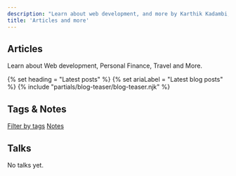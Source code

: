 ```yaml
---
description: "Learn about web development, and more by Karthik Kadambi, full stack web developer"
title: 'Articles and more'
---
```

<section class="section-inset" aria-label="Hero section for content">
  <div class="flow">
    <h1 class="header-branding">Articles</h1>
    <p>Learn about Web development, Personal Finance, Travel and More.</p>
  </div>
</section>
{% set heading = "Latest posts" %}
{% set ariaLabel = "Latest blog posts" %}
{% include "partials/blog-teaser/blog-teaser.njk" %}
<section class="flow" aria-label="Tags and Notes">
  <h2 class="header-branding">Tags & Notes</h2>
  <p><a href="/tags/">Filter by tags</a>
  <a href="/notes/">Notes</a></p>
</section>
<section class="flow" aria-label="Latest talks">
  <h2 class="header-branding">Talks</h2>
  <p>No talks yet.</p>
</section>